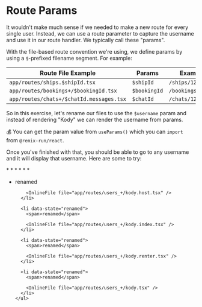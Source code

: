# Route Params

It wouldn't make much sense if we needed to make a new route for every single
user. Instead, we can use a route parameter to capture the username and use it
in our route handler. We typically call these "params".

With the file-based route convention we're using, we define params by using a
`$`-prefixed filename segment. For example:

| Route File Example                       | Params       | Example Path           |
| ---------------------------------------- | ------------ | ---------------------- |
| `app/routes/ships.$shipId.tsx`           | `$shipId`    | `/ships/1234`          |
| `app/routes/bookings+/$bookingId.tsx`    | `$bookingId` | `/bookings/1234`       |
| `app/routes/chats+/$chatId.messages.tsx` | `$chatId`    | `/chats/1234/messages` |

So in this exercise, let's rename our files to use the `$username` param and
instead of rendering "Kody" we can render the username from params.

💰 You can get the param value from `useParams()` which you can `import` from
`@remix-run/react`.

Once you've finished with that, you should be able to go to any username and it
will display that username. Here are some to try:

<div>
	* <LinkToApp to="/users/kody" />
	* <LinkToApp to="/users/Marty123" />
	* <LinkToApp to="/users/Alfred" />
	* <LinkToApp to="/users/hannah" />
	* <LinkToApp to="/users/olivia" />
	* <LinkToApp to="/users/peter" />
</div>

<TouchedFiles>
  <div id="files">
    <ul>
      <li data-state="renamed">
        <span>renamed</span>

        <InlineFile file="app/routes/users_+/kody.host.tsx" />
      </li>

      <li data-state="renamed">
        <span>renamed</span>

        <InlineFile file="app/routes/users_+/kody.index.tsx" />
      </li>

      <li data-state="renamed">
        <span>renamed</span>

        <InlineFile file="app/routes/users_+/kody.renter.tsx" />
      </li>

      <li data-state="renamed">
        <span>renamed</span>

        <InlineFile file="app/routes/users_+/kody.tsx" />
      </li>
    </ul>

  </div>
</TouchedFiles>
